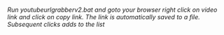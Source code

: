 <h6>Run youtubeurlgrabberv2.bat and goto your browser right click on video link and click on copy link. The link is automatically saved to a file. Subsequent clicks adds to the list</h6>
